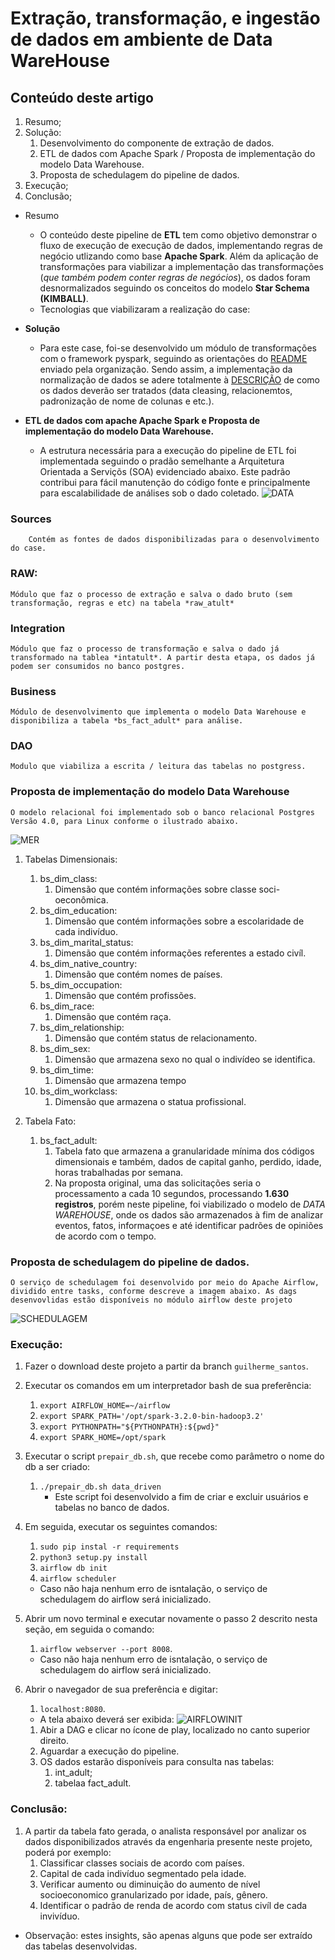 # Extração, transformação, e ingestão de dados em ambiente de Data WareHouse

## Conteúdo deste artigo
1. Resumo;
2. Solução:
    1. Desenvolvimento do componente de extração de dados.
    2. ETL de dados com Apache Spark / Proposta de implementação do modelo Data Warehouse.
    3. Proposta de schedulagem do pipeline de dados.
3. Execução;
4. Conclusão;

* Resumo
    * O conteúdo deste pipeline de **ETL** tem como objetivo demonstrar o fluxo de execução de execução de dados, implementando regras de negócio utlizando como base **Apache Spark**. Além da aplicação de transformações para viabilizar a implementação das transformações (*que também podem conter regras de negócios*), os dados foram desnormalizados seguindo os conceitos do modelo **Star Schema (KIMBALL)**.
    * Tecnologias que viabilizaram a realização do case:



* **Solução**
    * Para este case, foi-se desenvolvido um módulo de transformações com o framework pyspark, seguindo as orientações do [README](./python_dev_test/README.md/) enviado pela organização. Sendo assim, a implementação da normalização de dados se adere totalmente à [DESCRIÇÃO](./src/data/Description) de como os dados deverão ser tratados (data cleasing, relacionemtos, padronização de nome de colunas e etc.).


* **ETL de dados com apache Apache Spark  e Proposta de implementação do modelo Data Warehouse.**
    * A estrutura necessária para a execução do pipeline de ETL foi implementada seguindo o pradão semelhante a Arquitetura Orientada a Serviçõs (SOA) evidenciado abaixo. Este padrão contribui para fácil manutenção do código fonte e principalmente para escalabilidade de análises sob o dado coletado.
    ![DATA](/resources/project_model.png)

### Sources
        Contém as fontes de dados disponibilizadas para o desenvolvimento do case.

### RAW:
    Módulo que faz o processo de extração e salva o dado bruto (sem transformação, regras e etc) na tabela *raw_atult*

### Integration
    Módulo que faz o processo de transformação e salva o dado já transformado na tablea *intatult*. A partir desta etapa, os dados já podem ser consumidos no banco postgres.

### Business
    Módulo de desenvolvimento que implementa o modelo Data Warehouse e disponibiliza a tabela *bs_fact_adult* para análise.

### DAO
    Modulo que viabiliza a escrita / leitura das tabelas no postgress.


### Proposta de implementação do modelo Data Warehouse
    O modelo relacional foi implementado sob o banco relacional Postgres Versão 4.0, para Linux conforme o ilustrado abaixo.
![MER](/resources/data_modeling.png)

1. Tabelas Dimensionais:
    1. bs_dim_class: 
        1. Dimensão que contém informações sobre classe soci-oeconômica.
    2. bs_dim_education:
        1. Dimensão que contém informações sobre a escolaridade de cada indivíduo.
    3. bs_dim_marital_status:
        1. Dimensão que contém informações referentes a estado civíl.
    4. bs_dim_native_country:
        1. Dimensão que contém nomes de países.
    5. bs_dim_occupation:
        1. Dimensão que contém profissões.
    6. bs_dim_race:
        1. Dimensão que contém raça.
    7. bs_dim_relationship:
        1. Dimensão que contém status de relacionamento.
    8. bs_dim_sex:
        1. Dimensão que armazena sexo no qual o indivídeo se identifica.
    9. bs_dim_time:
        1. Dimensão que armazena tempo
    10. bs_dim_workclass:
        1. Dimensão que armazena o statua profissional.

2. Tabela Fato:
    1. bs_fact_adult:
        1. Tabela fato que armazena a granularidade mínima dos códigos dimensionais e também, dados de capital ganho, perdido, idade, horas trabalhadas por semana.
        2. Na proposta original, uma das solicitações seria o processamento a cada 10 segundos, processando **1.630 registros**, porém neste pipeline, foi viabilizado o modelo de *DATA WAREHOUSE*, onde os dados são armazenados à fim de analizar eventos, fatos, informaçoes e até identificar padrões de opiniões de acordo com o tempo.

### Proposta de schedulagem do pipeline de dados.

    O serviço de schedulagem foi desenvolvido por meio do Apache Airflow, dividido entre tasks, conforme descreve a imagem abaixo. As dags desenvovlidas estão disponíveis no módulo airflow deste projeto
![SCHEDULAGEM](/resources/airflow.png)

### Execução:
1. Fazer o download deste projeto a partir da branch `guilherme_santos`.
2. Executar os comandos em um interpretador bash de sua preferência:
    1. `export AIRFLOW_HOME=~/airflow`
    1. `export SPARK_PATH='/opt/spark-3.2.0-bin-hadoop3.2'`
    1. `export PYTHONPATH="${PYTHONPATH}:${pwd}"`
    1. `export SPARK_HOME=/opt/spark`
3. Executar o script `prepair_db.sh`, que recebe como parâmetro o nome do db a ser criado:
    1. `./prepair_db.sh data_driven`
        * Este script foi desenvolvido a fim de criar e excluir usuários e tabelas no banco de dados.
4. Em seguida, executar os seguintes comandos:
    1. `sudo pip instal -r requirements`
    1. `python3 setup.py install`
    1. `airflow db init`
    1. `airflow scheduler`
    * Caso não haja nenhum erro de isntalação, o serviço de schedulagem do airflow será inicializado.

3. Abrir um novo terminal e executar novamente o passo 2 descrito nesta seção, em seguida o comando:
    1. `airflow webserver --port 8008`.
    * Caso não haja nenhum erro de isntalação, o serviço de schedulagem do airflow será inicializado.

4. Abrir o navegador de sua preferência e digitar:
    1. `localhost:8080`.
    * A tela abaixo deverá ser exibida:
    ![AIRFLOWINIT](/resources/airflow_initt.png.png) 
    1. Abir a DAG e clicar no ícone de play, localizado no canto superior direito.
    1. Aguardar a execução do pipeline.
    1. OS dados estarão disponíveis para consulta nas tabelas:
        1. int_adult;
        2. tabelaa fact_adult.

### Conclusão:
1. A partir da tabela fato gerada, o analista responsável por analizar os dados disponibilizados através da engenharia presente neste projeto, poderá por exemplo:
    1. Classificar classes sociais de acordo com países.
    1. Capital de cada indivíduo segmentado pela idade.
    1. Verificar aumento ou diminuição do aumento de nível socioeconomico granularizado por idade, país, gênero.
    1. Identificar o padrão de renda de acordo com status civíl de cada invivíduo.
* Observação: estes insights, são apenas alguns que pode ser extraído das tabelas desenvolvidas.